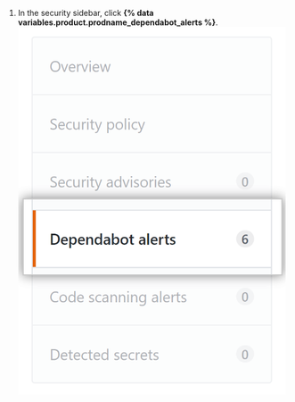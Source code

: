 1. In the security sidebar, click **{% data variables.product.prodname_dependabot_alerts %}**. ![{% data variables.product.prodname_dependabot_alerts %}タブ](/assets/images/help/repository/dependabot-alerts-tab.png)
